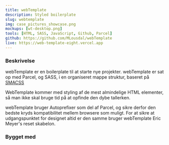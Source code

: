 ```yaml
---
title: webTemplate
description: Styled boilerplate
slug: webtemplate
img: case_pictures_showcase.png
mockups: [wt-desktop.png]
tools: [HTML, SASS, JavaScript, Github, Parcel]
github: https://github.com/MLousdal/webTemplate
live: https://web-template-eight.vercel.app
---
```


### Beskrivelse

webTemplate er en boilerplate til at starte nye projekter. webTemplate er sat op med Parcel, og SASS, i en organiseret mappe struktur, baseret på <a class="external-link" target="_blank" rel="noopener" href="http://smacss.com/">SMACSS</a>

WebTemplate kommer med styling af de mest almindelige HTML elementer, så man ikke skal bruge tid på at opfinde den dybe tallerken.

webTemplate bruger Autoprefixer som del af Parcel, og sikre derfor den bedste kryds kompatibilitet mellem browsere som muligt. For at sikre at udgangspunktet for designet altid er den samme bruger webTemplate Eric Meyer's reset skabelon.

### Bygget med

<v-tools :tools="tools"></v-tools>
